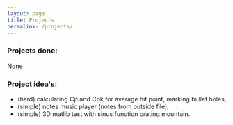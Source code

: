 ```yaml
---
layout: page
title: Projects
permalink: /projects/
---
```


### Projects done:

None

### Project idea's:

- (hard) calculating Cp and Cpk for average hit point, marking bullet holes,
- (simple) notes music player (notes from outside file),
- (simple) 3D matlib test with sinus function crating mountain. 
